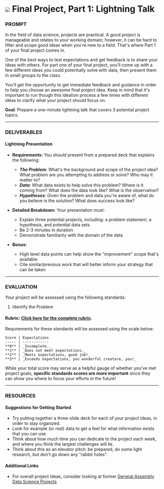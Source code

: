 # ![](https://ga-dash.s3.amazonaws.com/production/assets/logo-9f88ae6c9c3871690e33280fcf557f33.png) Final Project, Part 1: Lightning Talk


### PROMPT

In the field of data science, projects are practical. A good project is manageable and relates to your working domain; however, it can be hard to filter and scope good ideas when you're new to a field. That's where Part 1 of your final project comes in. 

One of the best ways to test expectations and get feedback is to share your ideas with others. For part one of your final project, you'll come up with a few different ideas you could potentially solve with data, then present them in small groups to the class.

You'll get the opportunity to get immediate feedback and guidance in order to help you choose an awesome final project idea. Keep in mind that it's important to run though this ideation process a few times with different ideas to clarify what your project should focus on. 

**Goal**: Prepare a one-minute lightning talk that covers 3 potential project topics.

---

### DELIVERABLES

#### Lightning Presentation

- **Requirements:** You should present from a prepared deck that explains the following:
    * ___The Problem___: What's the background and scope of the project idea? What problem are you attempting to address or solve? Who may it matter to?
    * ___Data___: What data exists to help solve this problem? Where is it coming from? What does the data look like? What is the observation?
    * ___Hypotheses___: Given the problem and data you're aware of, what do you believe is the solution? What does success look like?

- **Detailed Breakdown:** Your presentation must:
    * Explain three potential projects, including: a problem statement, a hypothesis, and potential data sets
    * Be 2-3 minutes in duration
    * Demonstrate familiarity with the domain of the data

- **Bonus:**
    - High level data points can help show the "improvement" scope that's available
    - Cite similar/previous work that will better inform your strategy that can be taken
---

### EVALUATION

Your project will be assessed using the following standards:

1. Identify the Problem

#### Rubric: [Click here for the complete rubric](./final-project-1-rubric.md).

Requirements for these standards will be assessed using the scale below:

    Score | Expectations
    ----- | ------------
    **0** | _Incomplete._
    **1** | _Does not meet expectations._
    **2** | _Meets expectations, good job!_
    **3** | _Exceeds expectations, you wonderful creature, you!_

While your total score may serve as a helpful gauge of whether you've met project goals, __specific standards scores are more important__ since they can show you where to focus your efforts in the future!

---

### RESOURCES

#### Suggestions for Getting Started

- Try putting together a three-slide deck for each of your project ideas, in order to stay organized.
- Look for example (or real) data to get a feel for what information exists that you can use.
- Think about how much time you can dedicate to the project each week, and where you think the largest challenges will lie.
- Think about this as an elevator pitch: be prepared, do some light research, but don't go down any "rabbit holes".

#### Additional Links

- For overall project ideas, consider looking at former [General Assembly Data Science Projects](https://gallery.generalassemb.ly/DS?metro=)
